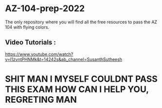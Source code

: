 # AZ-104-prep-2022
The only repository where you will find all the free resources to pass the AZ 104 with flying colors.

## Video Tutorials :
https://www.youtube.com/watch?v=I1zvntPHNMk&t=14242s&ab_channel=SusanthSutheesh
 # SHIT MAN I MYSELF COULDNT PASS THIS EXAM HOW CAN I HELP YOU, REGRETING MAN
